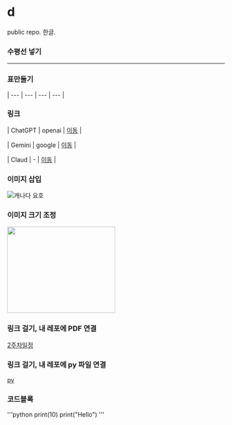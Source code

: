 # d
public repo. 한글.

### 수평선 넣기

-----------------------------------------------------------------------

### 표만들기
| --- | --- | --- | --- |

### 링크
| ChatGPT | openai | [이동](https://chatgpt.com/) |

| Gemini | google | [이동](https://gemini.google.com/app) |

| Claud | - | [이동](https://claude.ai/chats) |

### 이미지 삽입

![캐나다 요호](https://ibb.co/DQVcgFs)

### 이미지 크기 조정

<img src = "(https://ibb.co/DQVcgFs)" width = "250" height = "200" >


### 링크 걸기, 내 레포에 PDF 연결
[2주차일정](./240610_240614_2주차.pdf)

### 링크 걸기, 내 레포에 py 파일 연결
[py](./test1.py)

### 코드블록
'''python
print(10)
print("Hello")
'''
